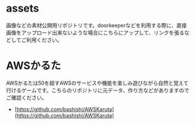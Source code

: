 # assets
画像などの素材公開用リポジトリです。doorkeeperなどを利用する際に、直接画像をアップロード出来ないような場合にこちらにアップして、リンクを張るなどしてご利用ください。


# AWSかるた

AWSかるたは50を超すAWSのサービスや機能を楽しみ遊びながら自然と覚えて行けるゲームです。こちらのリポジトリに元データ、作り方などがありますのでご確認ください。

* [https://github.com/bashishi/AWSKaruta](https://github.com/bashishi/AWSKaruta)
